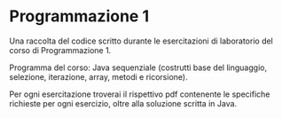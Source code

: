 # Programmazione 1

Una raccolta del codice scritto durante le esercitazioni di laboratorio del corso di Programmazione 1.

Programma del corso: Java sequenziale (costrutti base del linguaggio, selezione, iterazione, array, metodi e ricorsione).

Per ogni esercitazione troverai il rispettivo pdf contenente le specifiche richieste per ogni esercizio, oltre alla soluzione scritta in Java.
